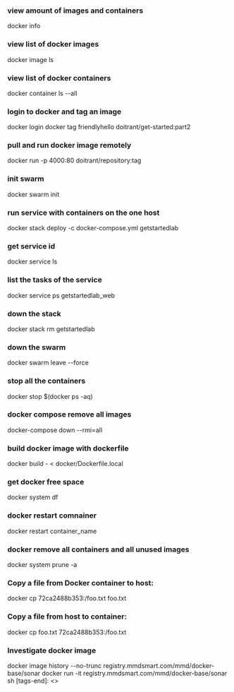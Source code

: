 [tags]: <> (docker)

### view amount of images and containers
docker info

### view list of docker images
docker image ls

### view list of docker containers
docker container ls --all

### login to docker and tag an image
docker login
docker tag friendlyhello doitrant/get-started:part2

### pull and run docker image remotely
docker run -p 4000:80 doitrant/repository:tag

### init swarm
docker swarm init

### run service with containers on the one host
docker stack deploy -c docker-compose.yml getstartedlab

### get service id
docker service ls

### list the tasks of the service
docker service ps getstartedlab_web

### down the stack
docker stack rm getstartedlab

### down the swarm
docker swarm leave --force

### stop all the containers
docker stop $(docker ps -aq)

### docker compose remove all images
docker-compose down --rmi=all

### build docker image with dockerfile
docker build - < docker/Dockerfile.local

### get docker free space
docker system df

### docker restart comnainer 
docker restart container_name

### docker remove all containers and all unused images
docker system prune -a

### Copy a file from Docker container to host:
docker cp 72ca2488b353:/foo.txt foo.txt

### Copy a file from host to container: 
docker cp foo.txt 72ca2488b353:/foo.txt

### Investigate docker image
docker image history --no-trunc registry.mmdsmart.com/mmd/docker-base/sonar
docker run -it registry.mmdsmart.com/mmd/docker-base/sonar sh 
[tags-end]: <>
